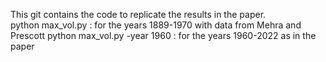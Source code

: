 This git contains the code to replicate the results in the paper.  
python max_vol.py : for the years 1889-1970 with data from Mehra and Prescott
python max_vol.py -year 1960 : for the years 1960-2022 as in the paper
